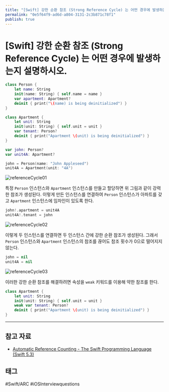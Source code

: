 ```yaml
---
title: "[Swift] 강한 순환 참조 (Strong Reference Cycle) 는 어떤 경우에 발생하는지 설명하시오."
permalink: "0e5f64f9-ad6d-a804-3131-2c3b871c78f1"
publish: true
---
```


# \[Swift] 강한 순환 참조 (Strong Reference Cycle) 는 어떤 경우에 발생하는지 설명하시오.

```swift
class Person {
    let name: String
    init(name: String) { self.name = name }
    var apartment: Apartment?
    deinit { print("\(name) is being deinitialized") }
}

class Apartment {
    let unit: String
    init(unit: String) { self.unit = unit }
    var tenant: Person?
    deinit { print("Apartment \(unit) is being deinitialized") }
}
```

```swift
var john: Person?
var unit4A: Apartment?
```

```swift
john = Person(name: "John Appleseed")
unit4A = Apartment(unit: "4A")
```

![referenceCycle01](https://docs.swift.org/swift-book/_images/referenceCycle01_2x.png)

특정 `Person` 인스턴스와 `Apartment` 인스턴스를 만들고 할당하면 위 그림과 같이 강력한 참조가 생성된다. 이렇게 만든 인스턴스를 연결하여 `Person` 인스턴스가 아파트를 갖고 `Apartment` 인스턴스에 임차인이 있도록 한다.

```swift
john!.apartment = unit4A
unit4A!.tenant = john
```

![referenceCycle02](https://docs.swift.org/swift-book/_images/referenceCycle02_2x.png)

이렇게 두 인스턴스를 연결하면 두 인스턴스 간에 강한 순환 참조가 생성된다. 그래서 `Person` 인스턴스와 `Apartment` 인스턴스의 참조를 끊어도 참조 횟수가 0으로 떨어지지 않는다.

```swift
john = nil
unit4A = nil
```

![referenceCycle03](https://docs.swift.org/swift-book/_images/referenceCycle03_2x.png)

이러한 강한 순환 참조를 해결하려면 속성을 `weak` 키워드를 이용해 약한 참조를 한다.

```swift
class Apartment {
    let unit: String
    init(unit: String) { self.unit = unit }
    weak var tenant: Person?
    deinit { print("Apartment \(unit) is being deinitialized") }
}
```

---

## 참고 자료

- [Automatic Reference Counting - The Swift Programming Language (Swift 5.3)](https://docs.swift.org/swift-book/LanguageGuide/AutomaticReferenceCounting.html)

## 태그

#Swift/ARC #iOSInterviewquestions
